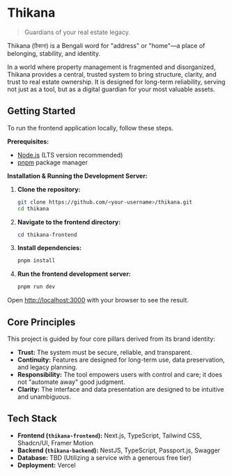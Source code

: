 # Thikana

> Guardians of your real estate legacy.

Thikana (ঠিকানা) is a Bengali word for "address" or "home"—a place of belonging, stability, and identity.

In a world where property management is fragmented and disorganized, Thikana provides a central, trusted system to bring structure, clarity, and trust to real estate ownership. It is designed for long-term reliability, serving not just as a tool, but as a digital guardian for your most valuable assets.

## Getting Started

To run the frontend application locally, follow these steps.

**Prerequisites:**
*   [Node.js](https://nodejs.org/) (LTS version recommended)
*   [pnpm](https://pnpm.io/installation) package manager

**Installation & Running the Development Server:**

1.  **Clone the repository:**
    ```bash
    git clone https://github.com/<your-username>/thikana.git
    cd thikana
    ```

2.  **Navigate to the frontend directory:**
    ```powershell
    cd thikana-frontend
    ```

3.  **Install dependencies:**
    ```powershell
    pnpm install
    ```

4.  **Run the frontend development server:**
    ```powershell
    pnpm run dev
    ```

Open [http://localhost:3000](http://localhost:3000) with your browser to see the result.

## Core Principles

This project is guided by four core pillars derived from its brand identity:

*   **Trust:** The system must be secure, reliable, and transparent.
*   **Continuity:** Features are designed for long-term use, data preservation, and legacy planning.
*   **Responsibility:** The tool empowers users with control and care; it does not "automate away" good judgment.
*   **Clarity:** The interface and data presentation are designed to be intuitive and unambiguous.

## Tech Stack

*   **Frontend (`thikana-frontend`):** Next.js, TypeScript, Tailwind CSS, Shadcn/UI, Framer Motion
*   **Backend (`thikana-backend`):** NestJS, TypeScript, Passport.js, Swagger
*   **Database:** TBD (Utilizing a service with a generous free tier)
*   **Deployment:** Vercel